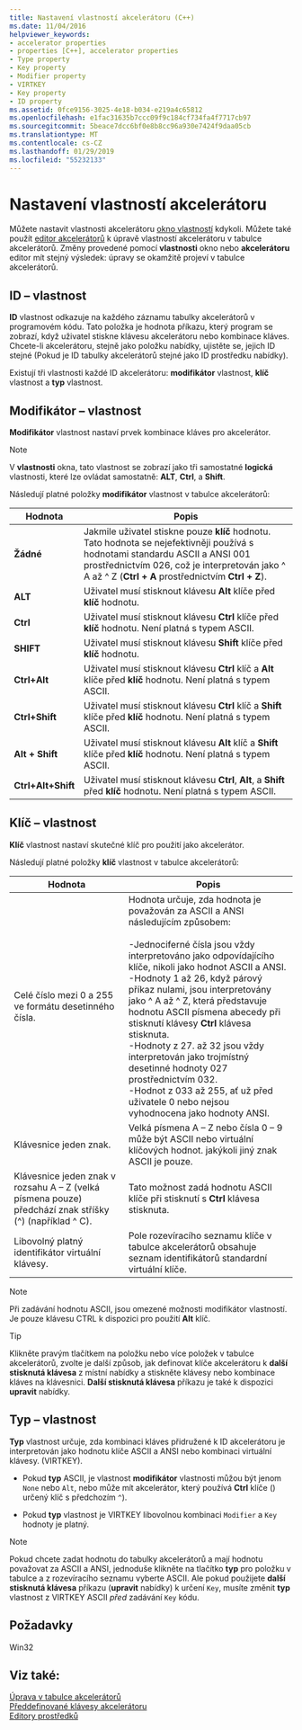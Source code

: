 ```yaml
---
title: Nastavení vlastností akcelerátoru (C++)
ms.date: 11/04/2016
helpviewer_keywords:
- accelerator properties
- properties [C++], accelerator properties
- Type property
- Key property
- Modifier property
- VIRTKEY
- Key property
- ID property
ms.assetid: 0fce9156-3025-4e18-b034-e219a4c65812
ms.openlocfilehash: e1fac31635b7ccc09f9c184cf734fa4f7717cb97
ms.sourcegitcommit: 5beace7dcc6bf0e8b8cc96a930e7424f9daa05cb
ms.translationtype: MT
ms.contentlocale: cs-CZ
ms.lasthandoff: 01/29/2019
ms.locfileid: "55232133"
---
```

# <a name="setting-accelerator-properties"></a>Nastavení vlastností akcelerátoru

Můžete nastavit vlastnosti akcelerátoru [okno vlastností](/visualstudio/ide/reference/properties-window) kdykoli. Můžete také použít [editor akcelerátorů](../windows/accelerator-editor.md) k úpravě vlastností akcelerátoru v tabulce akcelerátorů. Změny provedené pomocí **vlastnosti** okno nebo **akcelerátoru** editor mít stejný výsledek: úpravy se okamžitě projeví v tabulce akcelerátorů.

## <a name="id-property"></a>ID – vlastnost

**ID** vlastnost odkazuje na každého záznamu tabulky akcelerátorů v programovém kódu. Tato položka je hodnota příkazu, který program se zobrazí, když uživatel stiskne klávesu akcelerátoru nebo kombinace kláves. Chcete-li akcelerátoru, stejně jako položku nabídky, ujistěte se, jejich ID stejné (Pokud je ID tabulky akcelerátorů stejné jako ID prostředku nabídky).

Existují tři vlastnosti každé ID akcelerátoru: **modifikátor** vlastnost, **klíč** vlastnost a **typ** vlastnost.

## <a name="modifier-property"></a>Modifikátor – vlastnost

**Modifikátor** vlastnost nastaví prvek kombinace kláves pro akcelerátor.

> [!NOTE]
> V **vlastnosti** okna, tato vlastnost se zobrazí jako tři samostatné **logická** vlastnosti, které lze ovládat samostatně: **ALT**, **Ctrl**, a **Shift**.

Následují platné položky **modifikátor** vlastnost v tabulce akcelerátorů:

   |Hodnota|Popis|
   |-----------|-----------------|
   |**Žádné**|Jakmile uživatel stiskne pouze **klíč** hodnotu. Tato hodnota se nejefektivněji používá s hodnotami standardu ASCII a ANSI 001 prostřednictvím 026, což je interpretován jako ^ A až ^ Z (**Ctrl + A** prostřednictvím **Ctrl + Z**).|
   |**ALT**|Uživatel musí stisknout klávesu **Alt** klíče před **klíč** hodnotu.|
   |**Ctrl**|Uživatel musí stisknout klávesu **Ctrl** klíče před **klíč** hodnotu. Není platná s typem ASCII.|
   |**SHIFT**|Uživatel musí stisknout klávesu **Shift** klíče před **klíč** hodnotu.|
   |**Ctrl+Alt**|Uživatel musí stisknout klávesu **Ctrl** klíč a **Alt** klíče před **klíč** hodnotu. Není platná s typem ASCII.|
   |**Ctrl+Shift**|Uživatel musí stisknout klávesu **Ctrl** klíč a **Shift** klíče před **klíč** hodnotu. Není platná s typem ASCII.|
   |**Alt + Shift**|Uživatel musí stisknout klávesu **Alt** klíč a **Shift** klíče před **klíč** hodnotu. Není platná s typem ASCII.|
   |**Ctrl+Alt+Shift**|Uživatel musí stisknout klávesu **Ctrl**, **Alt**, a **Shift** před **klíč** hodnotu. Není platná s typem ASCII.|

## <a name="key-property"></a>Klíč – vlastnost

**Klíč** vlastnost nastaví skutečné klíč pro použití jako akcelerátor.

Následují platné položky **klíč** vlastnost v tabulce akcelerátorů:

   |Hodnota|Popis|
   |-----------|-----------------|
   |Celé číslo mezi 0 a 255 ve formátu desetinného čísla.|Hodnota určuje, zda hodnota je považován za ASCII a ANSI následujícím způsobem:<br/><br/>-Jednociferné čísla jsou vždy interpretováno jako odpovídajícího klíče, nikoli jako hodnot ASCII a ANSI.<br/>-Hodnoty 1 až 26, když párový příkaz nulami, jsou interpretovány jako ^ A až ^ Z, která představuje hodnotu ASCII písmena abecedy při stisknutí klávesy **Ctrl** klávesa stisknuta.<br/>-Hodnoty z 27. až 32 jsou vždy interpretován jako trojmístný desetinné hodnoty 027 prostřednictvím 032.<br/>-Hodnot z 033 až 255, ať už před uživatele 0 nebo nejsou vyhodnocena jako hodnoty ANSI.|
   |Klávesnice jeden znak.|Velká písmena A – Z nebo čísla 0 – 9 může být ASCII nebo virtuální klíčových hodnot. jakýkoli jiný znak ASCII je pouze.|
   |Klávesnice jeden znak v rozsahu A – Z (velká písmena pouze) předchází znak stříšky (^) (například ^ C).|Tato možnost zadá hodnotu ASCII klíče při stisknutí s **Ctrl** klávesa stisknuta.|
   |Libovolný platný identifikátor virtuální klávesy.|Pole rozevíracího seznamu klíče v tabulce akcelerátorů obsahuje seznam identifikátorů standardní virtuální klíče.|

> [!NOTE]
> Při zadávání hodnotu ASCII, jsou omezené možnosti modifikátor vlastností. Je pouze klávesu CTRL k dispozici pro použití **Alt** klíč.

> [!TIP]
> Klikněte pravým tlačítkem na položku nebo více položek v tabulce akcelerátorů, zvolte je další způsob, jak definovat klíče akcelerátoru k **další stisknutá klávesa** z místní nabídky a stiskněte klávesy nebo kombinace kláves na klávesnici. **Další stisknutá klávesa** příkazu je také k dispozici **upravit** nabídky.

## <a name="type-property"></a>Typ – vlastnost

**Typ** vlastnost určuje, zda kombinaci kláves přidružené k ID akcelerátoru je interpretován jako hodnotu klíče ASCII a ANSI nebo kombinaci virtuální klávesy. (VIRTKEY).

- Pokud **typ** ASCII, je vlastnost **modifikátor** vlastnosti můžou být jenom `None` nebo `Alt`, nebo může mít akcelerátor, který používá **Ctrl** klíče () určený klíč s předchozím `^`).

- Pokud **typ** vlastnost je VIRTKEY libovolnou kombinaci `Modifier` a `Key` hodnoty je platný.

> [!NOTE]
> Pokud chcete zadat hodnotu do tabulky akcelerátorů a mají hodnotu považovat za ASCII a ANSI, jednoduše klikněte na tlačítko **typ** pro položku v tabulce a z rozevíracího seznamu vyberte ASCII. Ale pokud použijete **další stisknutá klávesa** příkazu (**upravit** nabídky) k určení `Key`, musíte změnit **typ** vlastnost z VIRTKEY ASCII *před* zadávání `Key` kódu.

## <a name="requirements"></a>Požadavky

Win32

## <a name="see-also"></a>Viz také:

[Úprava v tabulce akcelerátorů](../windows/editing-in-an-accelerator-table.md)<br/>
[Předdefinované klávesy akcelerátoru](../windows/predefined-accelerator-keys.md)<br/>
[Editory prostředků](../windows/resource-editors.md)<br/>
